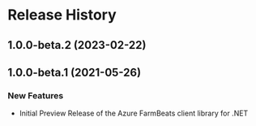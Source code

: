 # Release History

## 1.0.0-beta.2 (2023-02-22)


## 1.0.0-beta.1 (2021-05-26)

### New Features

- Initial Preview Release of the Azure FarmBeats client library for .NET
